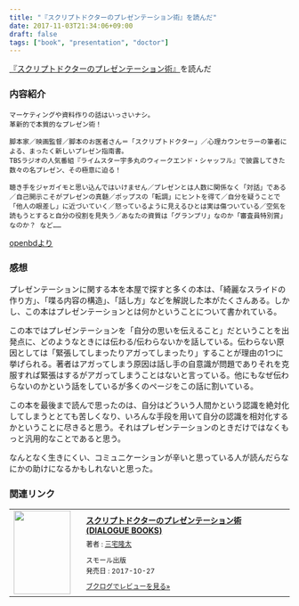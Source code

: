 ```yaml
---
title: "『スクリプトドクターのプレゼンテーション術』を読んだ"
date: 2017-11-03T21:34:06+09:00
draft: false
tags: ["book", "presentation", "doctor"]
---
```


[『スクリプトドクターのプレゼンテーション術』](https://www.amazon.co.jp/dp/4905158486?tag=gennei-22)を読んだ

### 内容紹介
```
マーケティングや資料作りの話はいっさいナシ。
革新的で本質的なプレゼン術！

脚本家／映画監督／脚本のお医者さん＝「スクリプトドクター」／心理カウンセラーの筆者による、まったく新しいプレゼン指南書。
TBSラジオの人気番組『ライムスター宇多丸のウィークエンド・シャッフル』で披露してきた数々の名プレゼン、その極意に迫る！

聴き手をジャガイモと思い込んではいけません／プレゼンとは人数に関係なく「対話」である／自己開示こそがプレゼンの真髄／ポップスの「転調」にヒントを得て／自分を疑うことで「他人の眼差し」に近づいていく／怒っているように見えるひとは実は傷ついている／空気を読もうとすると自分の役割を見失う／あなたの資質は「グランプリ」なのか「審査員特別賞」なのか？ など……
```

[openbdより](http://api.openbd.jp/v1/get?isbn=9784905158486)

### 感想
プレゼンテーションに関する本を本屋で探すと多くの本は、「綺麗なスライドの作り方」、「喋る内容の構造」、「話し方」などを解説した本がたくさんある。しかし、この本はプレゼンテーションとは何かということについて書かれている。

この本ではプレゼンテーションを「自分の思いを伝えること」だということを出発点に、どのようなときには伝わる/伝わらないかを話している。伝わらない原因としては「緊張してしまったりアガってしまったり」することが理由の1つに挙げられる。著者はアガってしまう原因は話し手の自意識が問題でありそれを克服すれば緊張はするがアガってしまうことはないと言っている。他にもなぜ伝わらないのかという話をしているが多くのページをこの話に割いている。

この本を最後まで読んで思ったのは、自分はどういう人間かという認識を絶対化してしまうととても苦しくなり、いろんな手段を用いて自分の認識を相対化するかということに尽きると思う。それはプレゼンテーションのときだけではなくもっと汎用的なことであると思う。

なんとなく生きにくい、コミュニケーションが辛いと思っている人が読んだらなにかの助けになるかもしれないと思った。

### 関連リンク

<div class="booklog_html"><table><tr><td class="booklog_html_image"><a href="https://www.amazon.co.jp/%E3%82%B9%E3%82%AF%E3%83%AA%E3%83%97%E3%83%88%E3%83%89%E3%82%AF%E3%82%BF%E3%83%BC%E3%81%AE%E3%83%97%E3%83%AC%E3%82%BC%E3%83%B3%E3%83%86%E3%83%BC%E3%82%B7%E3%83%A7%E3%83%B3%E8%A1%93-DIALOGUE-BOOKS-%E4%B8%89%E5%AE%85%E9%9A%86%E5%A4%AA/dp/4905158486?SubscriptionId=0AVSM5SVKRWTFMG7ZR82&tag=gennei-22&linkCode=xm2&camp=2025&creative=165953&creativeASIN=4905158486" target="_blank"><img src="https://images-fe.ssl-images-amazon.com/images/I/51Yz2WVt0ML._SL160_.jpg" width="102" height="150" style="border:0;border-radius:0;" /></a></td><td class="booklog_html_info" style="padding-left:20px;"><div class="booklog_html_title" style="margin-bottom:10px;font-size:14px;font-weight:bold;"><a href="https://www.amazon.co.jp/%E3%82%B9%E3%82%AF%E3%83%AA%E3%83%97%E3%83%88%E3%83%89%E3%82%AF%E3%82%BF%E3%83%BC%E3%81%AE%E3%83%97%E3%83%AC%E3%82%BC%E3%83%B3%E3%83%86%E3%83%BC%E3%82%B7%E3%83%A7%E3%83%B3%E8%A1%93-DIALOGUE-BOOKS-%E4%B8%89%E5%AE%85%E9%9A%86%E5%A4%AA/dp/4905158486?SubscriptionId=0AVSM5SVKRWTFMG7ZR82&tag=gennei-22&linkCode=xm2&camp=2025&creative=165953&creativeASIN=4905158486" target="_blank">スクリプトドクターのプレゼンテーション術 (DIALOGUE BOOKS)</a></div><div style="margin-bottom:10px;"><div class="booklog_html_author" style="margin-bottom:15px;font-size:12px;;line-height:1.2em">著者 : <a href="http://booklog.jp/author/%E4%B8%89%E5%AE%85%E9%9A%86%E5%A4%AA" target="_blank">三宅隆太</a></div><div class="booklog_html_manufacturer" style="margin-bottom:5px;font-size:12px;;line-height:1.2em">スモール出版</div><div class="booklog_html_release" style="font-size:12px;;line-height:1.2em">発売日 : 2017-10-27</div></div><div class="booklog_html_link_amazon"><a href="http://booklog.jp/item/1/4905158486" style="font-size:12px;" target="_blank">ブクログでレビューを見る»</a></div></td></tr></table></div>
